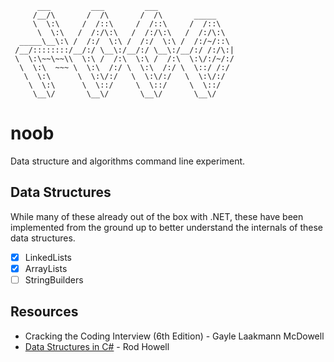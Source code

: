 ```
      ___         ___         ___
     /__/\       /  /\       /  /\       _____
     \  \:\     /  /::\     /  /::\     /  /::\
      \  \:\   /  /:/\:\   /  /:/\:\   /  /:/\:\
  _____\__\:\ /  /:/  \:\ /  /:/  \:\ /  /:/~/::\
 /__/::::::::/__/:/ \__\:/__/:/ \__\:/__/:/ /:/\:|
 \  \:\~~\~~\\  \:\ /  /:\  \:\ /  /:\  \:\/:/~/:/
  \  \:\  ~~~ \  \:\  /:/ \  \:\  /:/ \  \::/ /:/
   \  \:\      \  \:\/:/   \  \:\/:/   \  \:\/:/
    \  \:\      \  \::/     \  \::/     \  \::/
     \__\/       \__\/       \__\/       \__\/
```

# noob
Data structure and algorithms command line experiment.

## Data Structures
While many of these already out of the box with .NET, these have been implemented from the ground up to better understand the internals of these data structures. 
- [x] LinkedLists
- [x] ArrayLists
- [ ] StringBuilders

## Resources
- Cracking the Coding Interview (6th Edition) - Gayle Laakmann McDowell
- [Data Structures in C#](https://cis300.cs.ksu.edu/) - Rod Howell